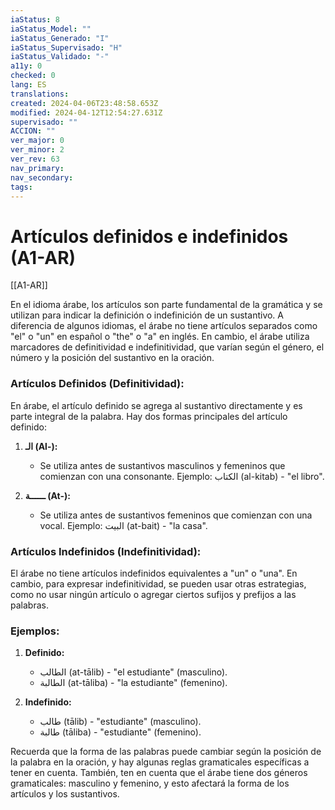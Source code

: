 ```yaml
---
iaStatus: 8
iaStatus_Model: ""
iaStatus_Generado: "I"
iaStatus_Supervisado: "H"
iaStatus_Validado: "-"
a11y: 0
checked: 0
lang: ES
translations: 
created: 2024-04-06T23:48:58.653Z
modified: 2024-04-12T12:54:27.631Z
supervisado: ""
ACCION: ""
ver_major: 0
ver_minor: 2
ver_rev: 63
nav_primary: 
nav_secondary: 
tags:
---
```

# Artículos definidos e indefinidos (A1-AR)

[[A1-AR]]

En el idioma árabe, los artículos son parte fundamental de la gramática y se utilizan para indicar la definición o indefinición de un sustantivo. A diferencia de algunos idiomas, el árabe no tiene artículos separados como "el" o "un" en español o "the" o "a" en inglés. En cambio, el árabe utiliza marcadores de definitividad e indefinitividad, que varían según el género, el número y la posición del sustantivo en la oración.

### Artículos Definidos (Definitividad):

En árabe, el artículo definido se agrega al sustantivo directamente y es parte integral de la palabra. Hay dos formas principales del artículo definido:

1. **الـ (Al-):**
   - Se utiliza antes de sustantivos masculinos y femeninos que comienzan con una consonante. Ejemplo: الكتاب (al-kitab) - "el libro".

2. **ــــــة (At-):**
   - Se utiliza antes de sustantivos femeninos que comienzan con una vocal. Ejemplo: البيت (at-bait) - "la casa".

### Artículos Indefinidos (Indefinitividad):

El árabe no tiene artículos indefinidos equivalentes a "un" o "una". En cambio, para expresar indefinitividad, se pueden usar otras estrategias, como no usar ningún artículo o agregar ciertos sufijos y prefijos a las palabras.

### Ejemplos:

1. **Definido:**
   - الطالب (at-tālib) - "el estudiante" (masculino).
   - الطالبة (at-tāliba) - "la estudiante" (femenino).

2. **Indefinido:**
   - طالب (tālib) - "estudiante" (masculino).
   - طالبة (tāliba) - "estudiante" (femenino).

Recuerda que la forma de las palabras puede cambiar según la posición de la palabra en la oración, y hay algunas reglas gramaticales específicas a tener en cuenta. También, ten en cuenta que el árabe tiene dos géneros gramaticales: masculino y femenino, y esto afectará la forma de los artículos y los sustantivos.